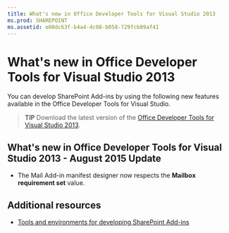 ```yaml
---
title: What's new in Office Developer Tools for Visual Studio 2013
ms.prod: SHAREPOINT
ms.assetid: e00dc63f-b4a4-4c08-b058-729fcb09af41
---
```



# What's new in Office Developer Tools for Visual Studio 2013
You can develop SharePoint Add-ins by using the following new features available in the Office Developer Tools for Visual Studio. 
> **TIP**
> Download the latest version of the  [Office Developer Tools for Visual Studio 2013](http://aka.ms/OfficeDevToolsForVS2013). 





## What's new in Office Developer Tools for Visual Studio 2013 - August 2015 Update
<a name="New4-2015"> </a>


- The Mail Add-in manifest designer now respects the **Mailbox requirement set** value.



## Additional resources
<a name="SP15NewVSTools_addlresources"> </a>


-  [Tools and environments for developing SharePoint Add-ins](tools-and-environments-for-developing-sharepoint-add-ins.md)




